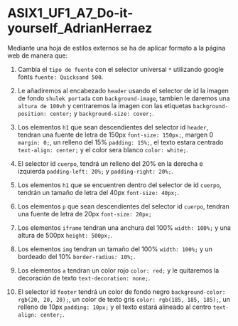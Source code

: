 # ASIX1_UF1_A7_Do-it-yourself_AdrianHerraez

Mediante una hoja de estilos externos se ha de aplicar formato a la página web de manera que:

1. Cambia el `tipo de fuente` con el selector universal `*` utilizando google fonts `fuente: Quicksand 500`.

2. Le añadiremos al encabezado `header` usando el selector de id la imagen de fondo `shulek portada` con `background-image`, tambien le daremos una `altura de 100vh` y centraremos la imagen con las etiquetas `background-position: center;` y `background-size: cover;`.

3. Los elementos `h1` que sean descendientes del selector id `header`, tendran una fuente de letra de 150px `font-size: 150px;`, margen 0 `margin: 0;`, un relleno del 15% `padding: 15%;`, el texto estara centrado `text-align: center;` y el color sera blanco `color: white;`.

4. El selector id `cuerpo`, tendrá un relleno del 20% en la derecha e izquierda `padding-left: 20%;` y `padding-right: 20%;`.

5. Los elementos `h1` que se encuentren dentro del selector de id `cuerpo`, tendrán un tamaño de letra del 40px `font-size: 40px;`.

6. Los elementos `p` que sean descendientes del selector id `cuerpo`, tendran una fuente de letra de 20px `font-size: 20px;`

7. Los elementos `iframe` tendran una anchura del 100% `width: 100%;` y una altura de 500px `height: 500px;`.

8. Los elementos `img` tendran un tamaño del 100% `width: 100%;` y un bordeado del 10% `border-radius: 10%;`.

9.  Los elementos `a` tendran un color rojo `color: red;` y le quitaremos la decoración de texto `text-decoration: none;`.

10. El selector id `footer` tendrá un color de fondo negro `background-color: rgb(20, 20, 20);`, un color de texto gris `color: rgb(185, 185, 185);`, un relleno de 10px `padding: 10px;` y el texto estará alineado al centro `text-align: center;`.